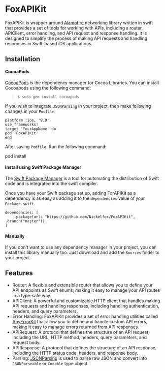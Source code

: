 # FoxAPIKit
FoxAPIKit is wrapper around [Alamofire](https://github.com/Alamofire/Alamofire) networking library written in swift that provides a set of tools for working with APIs, including a router, APIClient, error handling, and API request and response handling. It is designed to simplify the process of making API requests and handling responses in Swift-based iOS applications.

## Installation
#### <i class="icon-file"></i>**CocoaPods**
[CocoaPods](https://cocoapods.org) is the dependency manager for Cocoa Libraries. You can install Cocoapods using the following command:

> `$ sudo gem install cocoapods`

If you wish to integrate `JSONParsing` in your project, then make following changes in your `Podfile`:

```  
platform :ios, '9.0'
use_frameworks!
target 'YourAppName' do
pod 'FoxAPIKit'
end
```

After saving `Podfile`. Run the following command:

pod install

#### <i class="icon-pencil"></I>**Install using Swift Package Manager**

The [Swift Package Manager](https://swift.org/package-manager) is a tool for automating the distribution of Swift code and is integrated into the swift compiler.

Once you have your Swift package set up, adding ForAPIKit as a dependency is as easy as adding it to the ```dependencies``` value of your ```Package.swift```.

```
dependencies: [
    .package(url: "https://github.com/Nickelfox/FoxAPIKit", .branch("master"))
]
```

#### <i class="icon-pencil"></I>**Manually**
If you don't want to use any dependency manager in your project, you can install this library manually too.
Just download and add the `Sources` folder to your project.

## Features

- Router: A flexible and extensible router that allows you to define your API endpoints as Swift enums, making it easy to manage your API routes in a type-safe way.
- APIClient: A powerful and customizable HTTP client that handles making API requests and handling responses, including handling authentication, headers, and query parameters.
- Error Handling: FoxAPIKit provides a set of error handling utilities called [AnyErrorKit](https://github.com/Nickelfox/AnyErrorKit) that allow you to define and handle custom API errors, making it easy to manage errors returned from API responses.
- APIRequest: A protocol that defines the structure of an API request, including the URL, HTTP method, headers, query parameters, and request body.
- APIResponse: A protocol that defines the structure of an API response, including the HTTP status code, headers, and response body.
- Parsing: [JSONParsing](https://github.com/Nickelfox/JSONParsing) is used to parse raw JSON and convert into `JSONParseable` or `Codable` type object.
